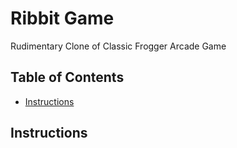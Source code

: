 # Ribbit Game
Rudimentary Clone of Classic Frogger Arcade Game

## Table of Contents

- [Instructions](#instructions)

## Instructions



